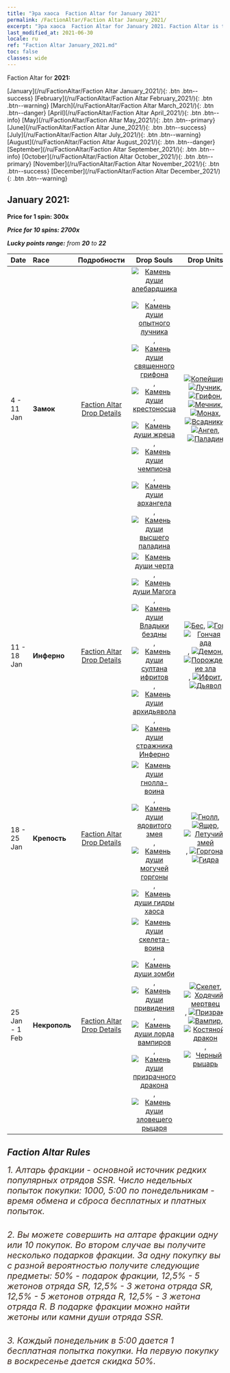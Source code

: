 ```yaml
---
title: "Эра хаоса  Faction Altar for January 2021"
permalink: /FactionAltar/Faction Altar January_2021/
excerpt: "Эра хаоса  Faction Altar for January 2021. Faction Altar is the primary method for obtaining SSR units from the popular faction. Limited to 1,000 purchases each week. The popular faction changes at 05:00 every Monday. Purchase attempts and free purchase attempts will also reset then."
last_modified_at: 2021-06-30
locale: ru
ref: "Faction Altar January_2021.md"
toc: false
classes: wide
---
```


  Faction Altar for **2021:**

  [January](/ru/FactionAltar/Faction Altar January_2021/){: .btn .btn--success} [February](/ru/FactionAltar/Faction Altar February_2021/){: .btn .btn--warning} [March](/ru/FactionAltar/Faction Altar March_2021/){: .btn .btn--danger} [April](/ru/FactionAltar/Faction Altar April_2021/){: .btn .btn--info} [May](/ru/FactionAltar/Faction Altar May_2021/){: .btn .btn--primary} [June](/ru/FactionAltar/Faction Altar June_2021/){: .btn .btn--success} [July](/ru/FactionAltar/Faction Altar July_2021/){: .btn .btn--warning} [August](/ru/FactionAltar/Faction Altar August_2021/){: .btn .btn--danger} [September](/ru/FactionAltar/Faction Altar September_2021/){: .btn .btn--info} [October](/ru/FactionAltar/Faction Altar October_2021/){: .btn .btn--primary} [November](/ru/FactionAltar/Faction Altar November_2021/){: .btn .btn--success} [December](/ru/FactionAltar/Faction Altar December_2021/){: .btn .btn--warning} 

## January 2021:

  **Price for 1 spin: 300x** <i class="fas fa-gem"/>

  **Price for 10 spins: 2700x** <i class="fas fa-gem"/>

  **Lucky points range:** from **20** to **22**

  |    Date    |  Race  |  Подробности  |   Drop Souls   | Drop Units |
  |:-----------|:-------|:---------:|:--------------:|:----------:|
  | 4 - 11 Jan | **Замок** | [Faction Altar Drop Details](/ru/FactionAltar/DROP_101/) | [![Камень души алебардщика](/images/u/tia_jibing.jpg)](/Items/unt_282/), [![Камень души опытного лучника](/images/u/tia_nushou.jpg)](/Items/unt_283/), [![Камень души священного грифона](/images/u/tia_shijiu.jpg)](/Items/unt_284/), [![Камень души крестоносца](/images/u/tia_shizijun.jpg)](/Items/unt_285/), [![Камень души жреца](/images/u/tia_senglv.jpg)](/Items/unt_286/), [![Камень души чемпиона](/images/u/tia_qishi.jpg)](/Items/unt_287/), [![Камень души архангела](/images/u/tia_datianshi.jpg)](/Items/unt_288/), [![Камень души высшего паладина](/images/u/tia_shengqishi.jpg)](/Items/unt_289/) | [![Копейщик](/images/u/ti_jibing.jpg)](/Items/unt_190/), [![Лучник](/images/u/ti_nushou.jpg)](/Items/unt_191/), [![Грифон](/images/u/ti_shijiu.jpg)](/Items/unt_192/), [![Мечник](/images/u/ti_shizijun.jpg)](/Items/unt_193/), [![Монах](/images/u/ti_senglv.jpg)](/Items/unt_194/), [![Всадники](/images/u/ti_qishi.jpg)](/Items/unt_195/), [![Ангел](/images/u/ti_datianshi.jpg)](/Items/unt_196/), [![Паладин](/images/u/ti_shengqishi.jpg)](/Items/unt_197/) | 
  | 11 - 18 Jan | **Инферно** | [Faction Altar Drop Details](/ru/FactionAltar/DROP_105/) | [![Камень души черта](/images/u/tia_xiaoemo.jpg)](/Items/unt_313/), [![Камень души Магога](/images/u/tia_touhuoguai.jpg)](/Items/unt_314/), [![Камень души Владыки бездны](/images/u/tia_diyulingzhu.jpg)](/Items/unt_316/), [![Камень души султана ифритов](/images/u/tia_liehuojingling.jpg)](/Items/unt_317/), [![Камень души архидьявола](/images/u/tia_daemo.jpg)](/Items/unt_318/), [![Камень души стражника Инферно](/images/u/tia_changjiaoemo.jpg)](/Items/unt_315/) | [![Бес](/images/u/ti_xiaoemo.jpg)](/Items/unt_226/), [![Гог](/images/u/ti_touhuoguai.jpg)](/Items/unt_227/), [![Гончая ада](/images/u/ti_santouquan.jpg)](/Items/unt_228/), [![Демон](/images/u/ti_changjiaoemo.jpg)](/Items/unt_229/), [![Порождение зла](/images/u/ti_diyulingzhu.jpg)](/Items/unt_230/), [![Ифрит](/images/u/ti_liehuojingling.jpg)](/Items/unt_231/), [![Дьявол](/images/u/ti_daemo.jpg)](/Items/unt_232/) | 
  | 18 - 25 Jan | **Крепость** | [Faction Altar Drop Details](/ru/FactionAltar/DROP_108/) | [![Камень души гнолла-воина](/images/u/tia_langren.jpg)](/Items/unt_336/), [![Камень души ядовитого змея](/images/u/tia_longying.jpg)](/Items/unt_337/), [![Камень души могучей горгоны](/images/u/tia_manniu.jpg)](/Items/unt_339/), [![Камень души гидры хаоса](/images/u/tia_duotoulong.jpg)](/Items/unt_341/) | [![Гнолл](/images/u/ti_langren.jpg)](/Items/unt_253/), [![Ящер](/images/u/ti_xiyiren.jpg)](/Items/unt_254/), [![Летучий змей](/images/u/ti_longying.jpg)](/Items/unt_255/), [![Горгона](/images/u/ti_manniu.jpg)](/Items/unt_257/), [![Гидра](/images/u/ti_duotoulong.jpg)](/Items/unt_259/) | 
  | 25 Jan - 1 Feb | **Некрополь** | [Faction Altar Drop Details](/ru/FactionAltar/DROP_104/) | [![Камень души скелета-воина](/images/u/tia_kulouzhanshi.jpg)](/Items/unt_297/), [![Камень души зомби](/images/u/tia_jiangshi.jpg)](/Items/unt_298/), [![Камень души привидения](/images/u/tia_youling.jpg)](/Items/unt_299/), [![Камень души лорда вампиров](/images/u/tia_xixuegui.jpg)](/Items/unt_300/), [![Камень души призрачного дракона](/images/u/tia_gulong.jpg)](/Items/unt_303/), [![Камень души зловещего рыцаря](/images/u/tia_siwangqishi.jpg)](/Items/unt_302/) | [![Скелет](/images/u/ti_kulouzhanshi.jpg)](/Items/unt_208/), [![Ходячий мертвец](/images/u/ti_jiangshi.jpg)](/Items/unt_209/), [![Призрак](/images/u/ti_youling.jpg)](/Items/unt_210/), [![Вампир](/images/u/ti_xixuegui.jpg)](/Items/unt_211/), [![Костяной дракон](/images/u/ti_gulong.jpg)](/Items/unt_214/), [![Черный рыцарь](/images/u/ti_siwangqishi.jpg)](/Items/unt_213/) | 




## Faction Altar Rules

  <span style="color: #3c2a1e;font-size:20px">1. Алтарь фракции - основной источник редких популярных отрядов SSR. Число недельных попыток покупки: 1000, 5:00 по понедельникам - время обмена и сброса бесплатных и платных попыток.</span><br/>

<br/>  <span style="color: #3c2a1e;font-size:20px">2. Вы можете совершить на алтаре фракции одну или 10 покупок. Во втором случае вы получите несколько подарков фракции. За одну покупку вы с разной вероятностью получите следующие предметы: 50% - подарок фракции, 12,5% - 5 жетонов отряда SR, 12,5% - 3 жетона отряда SR, 12,5% - 5 жетонов отряда R, 12,5% - 3 жетона отряда R. В подарке фракции можно найти жетоны или камни души отряда SSR.</span>

<br/>  <span style="color: #3c2a1e;font-size:20px">3. Каждый понедельник в 5:00 дается 1 бесплатная попытка покупки. На первую покупку в воскресенье дается скидка 50%.</span><br/>

<br/>